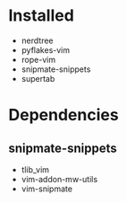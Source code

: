 Installed
=========
- nerdtree
- pyflakes-vim
- rope-vim
- snipmate-snippets
- supertab

Dependencies
============
snipmate-snippets
-----------------
- tlib_vim
- vim-addon-mw-utils
- vim-snipmate
